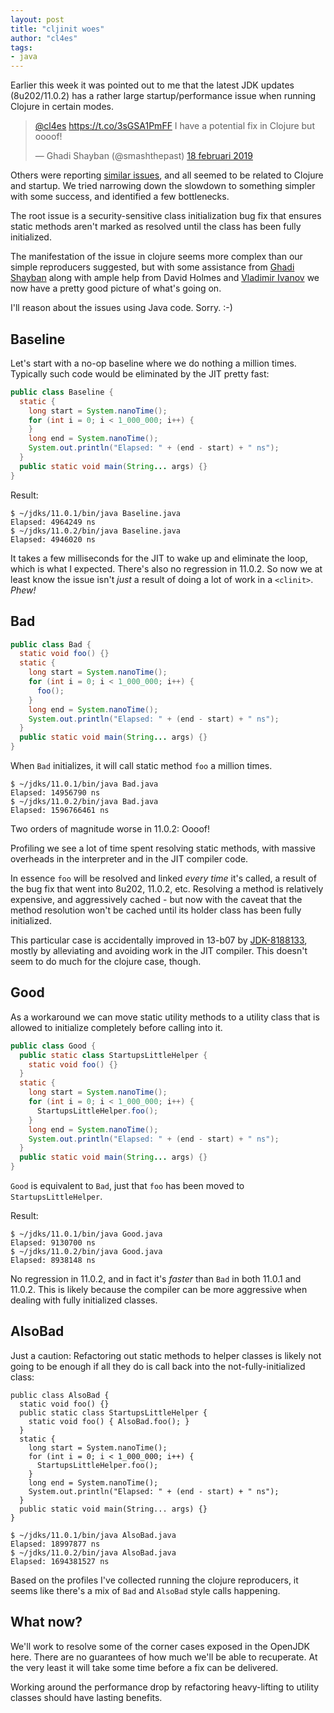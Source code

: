 ```yaml
---
layout: post
title: "cljinit woes"
author: "cl4es"
tags:
- java
---
```


Earlier this week it was pointed out to me that the latest JDK updates (8u202/11.0.2)
has a rather large startup/performance issue when running Clojure in certain modes.

<blockquote class="twitter-tweet" data-lang="sv"><p lang="en" dir="ltr"><a href="https://twitter.com/cl4es?ref_src=twsrc%5Etfw">@cl4es</a>  <a href="https://t.co/3sGSA1PmFF">https://t.co/3sGSA1PmFF</a>  I have a potential fix in Clojure but oooof!</p>&mdash; Ghadi Shayban (@smashthepast) <a href="https://twitter.com/smashthepast/status/1097557132566773760?ref_src=twsrc%5Etfw">18 februari 2019</a></blockquote>
<script async src="https://platform.twitter.com/widgets.js" charset="utf-8"></script>

Others were reporting [similar issues](https://bugs.openjdk.java.net/browse/JDK-8219233), and all seemed to be related to Clojure and startup. We tried narrowing down the slowdown to something simpler with some success, and identified a few bottlenecks.

The root issue is a security-sensitive class initialization bug fix that ensures static methods aren't marked as resolved until the class has been fully initialized.

The manifestation of the issue in clojure seems more complex than our simple reproducers suggested, but with some assistance from [Ghadi Shayban](https://twitter.com/smashthepast) along with ample help from David Holmes and [Vladimir Ivanov](https://twitter.com/iwan0www/) we now have a pretty good picture of what's going on.

I'll reason about the issues using Java code. Sorry. :-)

## Baseline

Let's start with a no-op baseline where we do nothing a million
times. Typically such code would be eliminated by the JIT pretty 
fast:

```java
public class Baseline {
  static {
    long start = System.nanoTime();
    for (int i = 0; i < 1_000_000; i++) {
    }
    long end = System.nanoTime();
    System.out.println("Elapsed: " + (end - start) + " ns");
  }
  public static void main(String... args) {}
}
```

Result:
```
$ ~/jdks/11.0.1/bin/java Baseline.java
Elapsed: 4964249 ns
$ ~/jdks/11.0.2/bin/java Baseline.java
Elapsed: 4946020 ns
```

It takes a few milliseconds for the JIT to wake up and eliminate
the loop, which is what I expected. There's also no regression
in 11.0.2. So now we at least know the issue isn't _just_ a 
result of doing a lot of work in a `<clinit>`. _Phew!_

## Bad <clinit>
```java
public class Bad {
  static void foo() {}
  static {
    long start = System.nanoTime();
    for (int i = 0; i < 1_000_000; i++) {
      foo();
    }
    long end = System.nanoTime();
    System.out.println("Elapsed: " + (end - start) + " ns");
  }
  public static void main(String... args) {}
}
```

When `Bad` initializes, it will call static method `foo` a million 
times.

```
$ ~/jdks/11.0.1/bin/java Bad.java
Elapsed: 14956790 ns
$ ~/jdks/11.0.2/bin/java Bad.java
Elapsed: 1596766461 ns
```

Two orders of magnitude worse in 11.0.2: Oooof!

Profiling we see a lot of time spent resolving static methods, with 
massive overheads in the interpreter and in the JIT compiler code. 

In essence `foo` will be resolved and linked *every time* it's called,
a result of the bug fix that went into 8u202, 11.0.2, etc. Resolving
a method is relatively expensive, and aggressively cached - but now
with the caveat that the method resolution won't be cached until its
holder class has been fully initialized.

This particular case is accidentally improved in 13-b07 by 
[JDK-8188133](https://bugs.openjdk.java.net/browse/JDK-8188133), mostly
by alleviating and avoiding work in the JIT compiler. This doesn't seem 
to do much for the clojure case, though.

## Good <clinit>

As a workaround we can move static utility methods to a utility class 
that is allowed to initialize completely before calling into it.

```java
public class Good {
  public static class StartupsLittleHelper {
    static void foo() {}
  }
  static {
    long start = System.nanoTime();
    for (int i = 0; i < 1_000_000; i++) {
      StartupsLittleHelper.foo();
    }
    long end = System.nanoTime();
    System.out.println("Elapsed: " + (end - start) + " ns");
  }
  public static void main(String... args) {}
}
```

`Good` is equivalent to `Bad`, just that `foo` has been moved to `StartupsLittleHelper`.

Result:
```
$ ~/jdks/11.0.1/bin/java Good.java
Elapsed: 9130700 ns
$ ~/jdks/11.0.2/bin/java Good.java
Elapsed: 8938148 ns
```

No regression in 11.0.2, and in fact it's _faster_ than `Bad` in 
both 11.0.1 and 11.0.2. This is likely because the compiler can be more
aggressive when dealing with fully initialized classes. 

## AlsoBad <clinit>

Just a caution: Refactoring out static methods to helper classes is likely not 
going to be enough if all they do is call back into the not-fully-initialized 
class:

```
public class AlsoBad {
  static void foo() {}
  public static class StartupsLittleHelper {
    static void foo() { AlsoBad.foo(); }
  }
  static {
    long start = System.nanoTime();
    for (int i = 0; i < 1_000_000; i++) {
      StartupsLittleHelper.foo();
    }
    long end = System.nanoTime();
    System.out.println("Elapsed: " + (end - start) + " ns");
  }
  public static void main(String... args) {}
}
```

```
$ ~/jdks/11.0.1/bin/java AlsoBad.java
Elapsed: 18997877 ns
$ ~/jdks/11.0.2/bin/java AlsoBad.java
Elapsed: 1694381527 ns
```

Based on the profiles I've collected running the clojure reproducers, it seems like
there's a mix of `Bad` and `AlsoBad` style calls happening. 

## What now?

We'll work to resolve some of the corner cases exposed in the OpenJDK here. There are
no guarantees of how much we'll be able to recuperate. At the very least it will take 
some time before a fix can be delivered. 

Working around the performance drop by refactoring heavy-lifting to utility classes
should have lasting benefits.
